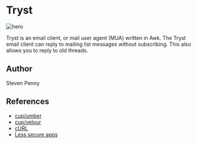 Tryst
=====

![hero](https://github.com/cup/umber/raw/master/awk/tryst/image.jpg)

Tryst is an email client, or mail user agent (MUA) written in Awk. The Tryst
email client can reply to mailing list messages without subscribing. This also
allows you to reply to old threads.

Author
------

Steven Penny

References
----------

- [cup/umber](//github.com/cup/umber)
- [cup/velour](//github.com/cup/velour)
- [cURL](//curl.haxx.se)
- [Less secure apps](//myaccount.google.com/lesssecureapps)
